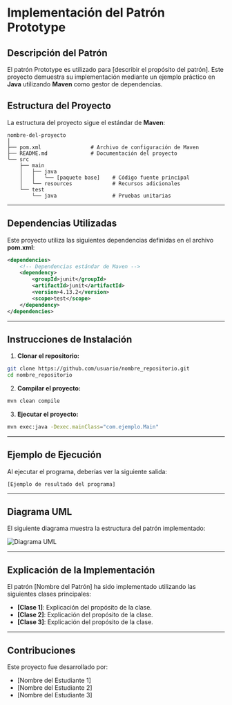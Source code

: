 # Implementación del Patrón Prototype

## Descripción del Patrón

El patrón Prototype es utilizado para [describir el propósito del patrón]. Este proyecto demuestra su implementación mediante un ejemplo práctico en **Java** utilizando **Maven** como gestor de dependencias.

## Estructura del Proyecto
La estructura del proyecto sigue el estándar de **Maven**:

```
nombre-del-proyecto
│
├── pom.xml                # Archivo de configuración de Maven
├── README.md              # Documentación del proyecto
└── src
    ├── main
    │   ├── java
    │   │   └── [paquete base]    # Código fuente principal
    │   └── resources             # Recursos adicionales
    └── test
        └── java                  # Pruebas unitarias
```

---

## Dependencias Utilizadas
Este proyecto utiliza las siguientes dependencias definidas en el archivo **pom.xml**:
```xml
<dependencies>
    <!-- Dependencias estándar de Maven -->
    <dependency>
        <groupId>junit</groupId>
        <artifactId>junit</artifactId>
        <version>4.13.2</version>
        <scope>test</scope>
    </dependency>
</dependencies>
```

---

## Instrucciones de Instalación

1. **Clonar el repositorio:**
```bash
git clone https://github.com/usuario/nombre_repositorio.git
cd nombre_repositorio
```

2. **Compilar el proyecto:**
```bash
mvn clean compile
```

3. **Ejecutar el proyecto:**
```bash
mvn exec:java -Dexec.mainClass="com.ejemplo.Main"
```

---

## Ejemplo de Ejecución
Al ejecutar el programa, deberías ver la siguiente salida:
```
[Ejemplo de resultado del programa]
```

---

## Diagrama UML
El siguiente diagrama muestra la estructura del patrón implementado:

![Diagrama UML](uml/diagrama.png)

---

## Explicación de la Implementación
El patrón [Nombre del Patrón] ha sido implementado utilizando las siguientes clases principales:
- **[Clase 1]**: Explicación del propósito de la clase.
- **[Clase 2]**: Explicación del propósito de la clase.
- **[Clase 3]**: Explicación del propósito de la clase.

---

## Contribuciones
Este proyecto fue desarrollado por:
- [Nombre del Estudiante 1]
- [Nombre del Estudiante 2]
- [Nombre del Estudiante 3]

